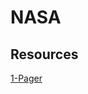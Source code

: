 # NASA


## Resources
[1-Pager](https://uploads.strikinglycdn.com/files/1cce45c9-905e-46dc-8973-33130765768c/NASA-ASF.pdf)